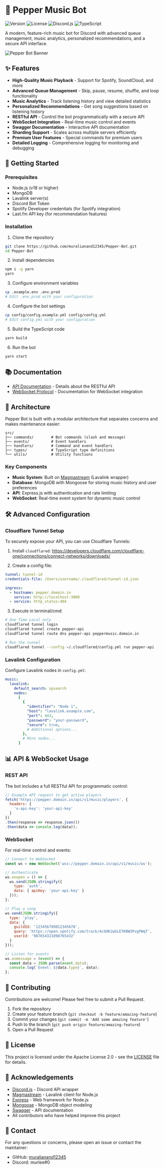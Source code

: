 # 🎵 Pepper Music Bot

![Version](https://img.shields.io/badge/version-4.7.2-blue)
![License](https://img.shields.io/badge/license-Apache%202.0-green)
![Discord.js](https://img.shields.io/badge/discord.js-v14-7289da)
![TypeScript](https://img.shields.io/badge/typescript-v5.7.3-blue)

A modern, feature-rich music bot for Discord with advanced queue management, music analytics, personalized recommendations, and a secure API interface.

![Pepper Bot Banner](https://images-ext-1.discordapp.net/external/2gT4PoVob9xz18PqYFy__v34bJDXlCjyx-L_anpKAUI/%3Furl%3Dhttps%253A%252F%252F1401372451-files.gitbook.io%252F%257E%252Ffiles%252Fv0%252Fb%252Fgitbook-x-prod.appspot.com%252Fo%252Fspaces%25252FbVBhQoZcw8F4L1D8Cxry%25252Fsocialpreview%25252FwrXaqBE6Ipo7kCICpatB%25252Fimage.png%253Falt%253Dmedia%2526token%253D5b7eb3aa-a107-4d1f-9c71-bb9a0ad87cad%26width%3D1200%26height%3D630%26sign%3Dbce4f03f%26sv%3D2/https/docs-pepper.mrbotz.com/~gitbook/image?format=webp&width=1232&height=806)

## ✨ Features

- **High-Quality Music Playback** - Support for Spotify, SoundCloud, and more
- **Advanced Queue Management** - Skip, pause, resume, shuffle, and loop functionality
- **Music Analytics** - Track listening history and view detailed statistics
- **Personalized Recommendations** - Get song suggestions based on listening history
- **RESTful API** - Control the bot programmatically with a secure API
- **WebSocket Integration** - Real-time music control and events
- **Swagger Documentation** - Interactive API documentation
- **Sharding Support** - Scales across multiple servers efficiently
- **Premium User Features** - Special commands for premium users
- **Detailed Logging** - Comprehensive logging for monitoring and debugging

## 🚀 Getting Started

### Prerequisites

- Node.js (v18 or higher)
- MongoDB
- Lavalink server(s)
- Discord Bot Token
- Spotify Developer credentials (for Spotify integration)
- Last.fm API key (for recommendation features)

### Installation

1. Clone the repository
```bash
git clone https://github.com/muralianand12345/Pepper-Bot.git
cd Pepper-Bot
```

2. Install dependencies
```bash
npm i -g yarn
yarn
```

3. Configure environment variables
```bash
cp .example.env .env.prod
# Edit .env.prod with your configuration
```

4. Configure the bot settings
```bash
cp config/config.example.yml config/config.yml
# Edit config.yml with your configuration
```

5. Build the TypeScript code
```bash
yarn build
```

6. Run the bot
```bash
yarn start
```

## 📚 Documentation

- [API Documentation](./src/events/client/api/README.md) - Details about the RESTful API
- [WebSocket Protocol](./static/README.md) - Documentation for WebSocket integration

## 🧩 Architecture

Pepper Bot is built with a modular architecture that separates concerns and makes maintenance easier:

```
src/
├── commands/        # Bot commands (slash and message)
├── events/          # Event handlers
├── handlers/        # Command and event handlers
├── types/           # TypeScript type definitions
└── utils/           # Utility functions
```

### Key Components

- **Music System**: Built on [Magmastream](https://github.com/Magmastream-NPM/magmastream) (Lavalink wrapper)
- **Database**: MongoDB with Mongoose for storing music history and user preferences
- **API**: Express.js with authentication and rate limiting
- **WebSocket**: Real-time event system for dynamic music control

## 🛠️ Advanced Configuration

### Cloudflare Tunnel Setup

To securely expose your API, you can use Cloudflare Tunnels:

1. Install `cloudflared`: https://developers.cloudflare.com/cloudflare-one/connections/connect-networks/downloads/

2. Create a config file:
```yml
tunnel: tunnel-id
credentials-file: /Users/username/.cloudflared/tunnel-id.json

ingress:
  - hostname: pepper.domain.in
    service: http://localhost:3000
  - service: http_status:404
```

3. Execute in terminal/cmd:
```bash
# One Time Local only
cloudflared tunnel login
cloudflared tunnel create pepper-api
cloudflared tunnel route dns pepper-api peppermusic.domain.in

# Run the tunnel
cloudflared tunnel --config ~/.cloudflared/config.yml run pepper-api
```

### Lavalink Configuration

Configure Lavalink nodes in `config.yml`:

```yml
music:
  lavalink:
    default_search: spsearch
    nodes:
      [
        {
          "identifier": "Node 1",
          "host": "lavalink.example.com",
          "port": 443,
          "password": "your-password",
          "secure": true,
          # Additional options...
        },
        # More nodes...
      ]
```

## 📊 API & WebSocket Usage

### REST API

The bot includes a full RESTful API for programmatic control:

```javascript
// Example API request to get active players
fetch('https://pepper.domain.in/api/v1/music/players', {
  headers: {
    'x-api-key': 'your-api-key'
  }
})
.then(response => response.json())
.then(data => console.log(data));
```

### WebSocket

For real-time control and events:

```javascript
// Connect to WebSocket
const ws = new WebSocket('wss://pepper.domain.in/api/v1/music/ws');

// Authenticate
ws.onopen = () => {
  ws.send(JSON.stringify({
    type: 'auth',
    data: { apiKey: 'your-api-key' }
  }));
};

// Play a song
ws.send(JSON.stringify({
  type: 'play',
  data: {
    guildId: '123456789012345678',
    query: 'https://open.spotify.com/track/4cOdK2wGLETKBW3PvgPWqT',
    userId: '987654321098765432'
  }
}));

// Listen for events
ws.onmessage = (event) => {
  const data = JSON.parse(event.data);
  console.log(`Event: ${data.type}`, data);
};
```

## 🤝 Contributing

Contributions are welcome! Please feel free to submit a Pull Request.

1. Fork the repository
2. Create your feature branch (`git checkout -b feature/amazing-feature`)
3. Commit your changes (`git commit -m 'Add some amazing feature'`)
4. Push to the branch (`git push origin feature/amazing-feature`)
5. Open a Pull Request

## 📄 License

This project is licensed under the Apache License 2.0 - see the [LICENSE](./LICENSE) file for details.

## 🙏 Acknowledgements

- [Discord.js](https://discord.js.org/) - Discord API wrapper
- [Magmastream](https://github.com/Magmastream-NPM/magmastream) - Lavalink client for Node.js
- [Express](https://expressjs.com/) - Web framework for Node.js
- [Mongoose](https://mongoosejs.com/) - MongoDB object modeling
- [Swagger](https://swagger.io/) - API documentation
- All contributors who have helped improve this project

## 📧 Contact

For any questions or concerns, please open an issue or contact the maintainer:

- GitHub: [muralianand12345](https://github.com/muralianand12345)
- Discord: murlee#0